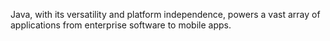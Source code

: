 Java, with its versatility and platform independence, powers a vast array of applications from enterprise software to mobile apps.
